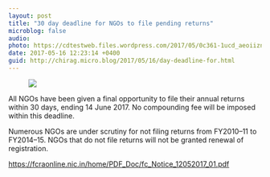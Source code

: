 ```yaml
---
layout: post
title: "30 day deadline for NGOs to file pending returns"
microblog: false
audio: 
photo: https://cdtestweb.files.wordpress.com/2017/05/0c361-1ucd_aeoiiznbbpb5pgblhw2x.jpeg
date: 2017-05-16 12:23:14 +0400
guid: http://chirag.micro.blog/2017/05/16/day-deadline-for.html
---
```

<figure>

<img src="https://cdtestweb.files.wordpress.com/2017/05/0c361-1ucd_aeoiiznbbpb5pgblhw2x.jpeg">
</figure><p>All NGOs have been given a final opportunity to file their annual returns within 30 days, ending 14 June 2017. No compounding fee will be imposed within this deadline.</p>
<p>Numerous NGOs are under scrutiny for not filing returns from FY2010–11 to FY2014–15. NGOs that do not file returns will not be granted renewal of registration.</p>
<a href="https://fcraonline.nic.in/home/PDF_Doc/fc_Notice_12052017_01.pdf">https://fcraonline.nic.in/home/PDF_Doc/fc_Notice_12052017_01.pdf</a>
